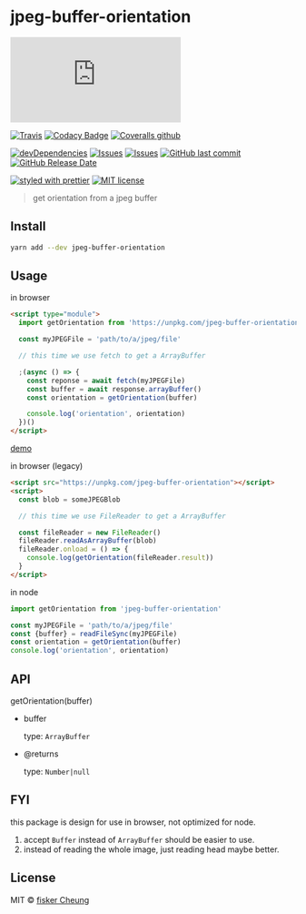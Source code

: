 # jpeg-buffer-orientation

[![gzip size](http://img.badgesize.io/https://unpkg.com/jpeg-buffer-orientation/lib/index.min.mjs?compression=gzip&style=flat-square)](http://img.badgesize.io/https://unpkg.com/jpeg-buffer-orientation/lib/index.min.mjs)

[![Travis](https://img.shields.io/travis/fisker/jpeg-buffer-orientation.svg?style=flat-square)](https://travis-ci.org/fisker/jpeg-buffer-orientation)
[![Codacy Badge](https://api.codacy.com/project/badge/Grade/f1c92423809b450e871e4812581f8fe6)](https://app.codacy.com/app/fisker/jpeg-buffer-orientation?utm_source=github.com&utm_medium=referral&utm_content=fisker/jpeg-buffer-orientation&utm_campaign=Badge_Grade_Settings)
[![Coveralls github](https://img.shields.io/coveralls/github/fisker/jpeg-buffer-orientation.svg?style=flat-square)](https://coveralls.io/github/fisker/jpeg-buffer-orientation)

[![devDependencies](https://img.shields.io/david/dev/fisker/jpeg-buffer-orientation.svg?style=flat-square)](https://david-dm.org/fisker/jpeg-buffer-orientation)
[![Issues](http://img.shields.io/github/issues/fisker/jpeg-buffer-orientation.svg?style=flat-square)](https://github.com/fisker/jpeg-buffer-orientation/issues)
[![Issues](https://img.shields.io/github/issues-pr/fisker/jpeg-buffer-orientation.svg?style=flat-square)](https://github.com/fisker/jpeg-buffer-orientation/pulls)
[![GitHub last commit](https://img.shields.io/github/last-commit/fisker/jpeg-buffer-orientation.svg?style=flat-square)](https://github.com/fisker/jpeg-buffer-orientation/commits)
[![GitHub Release Date](https://img.shields.io/github/release-date/fisker/jpeg-buffer-orientation.svg?style=flat-square)](https://github.com/fisker/jpeg-buffer-orientation/releases)

[![styled with prettier](https://img.shields.io/badge/styled_with-prettier-ff69b4.svg?style=flat-square)](https://github.com/prettier/prettier)
[![MIT license](https://img.shields.io/github/license/fisker/jpeg-buffer-orientation.svg?style=flat-square)](http://opensource.org/licenses/MIT)

> get orientation from a jpeg buffer

## Install

```sh
yarn add --dev jpeg-buffer-orientation
```

## Usage

in browser

```html
<script type="module">
  import getOrientation from 'https://unpkg.com/jpeg-buffer-orientation?module'

  const myJPEGFile = 'path/to/a/jpeg/file'

  // this time we use fetch to get a ArrayBuffer

  ;(async () => {
    const reponse = await fetch(myJPEGFile)
    const buffer = await response.arrayBuffer()
    const orientation = getOrientation(buffer)

    console.log('orientation', orientation)
  })()
</script>
```

[demo](https://fisker.github.com/jpeg-buffer-orientation)

in browser (legacy)

```html
<script src="https://unpkg.com/jpeg-buffer-orientation"></script>
<script>
  const blob = someJPEGBlob

  // this time we use FileReader to get a ArrayBuffer

  const fileReader = new FileReader()
  fileReader.readAsArrayBuffer(blob)
  fileReader.onload = () => {
    console.log(getOrientation(fileReader.result))
  }
</script>
```

in node

```js
import getOrientation from 'jpeg-buffer-orientation'

const myJPEGFile = 'path/to/a/jpeg/file'
const {buffer} = readFileSync(myJPEGFile)
const orientation = getOrientation(buffer)
console.log('orientation', orientation)
```

## API

getOrientation(buffer)

- buffer

  type: `ArrayBuffer`

- @returns

  type: `Number|null`

## FYI

this package is design for use in browser, not optimized for node.

1. accept `Buffer` instead of `ArrayBuffer` should be easier to use.
2. instead of reading the whole image, just reading head maybe better.

## License

MIT © [fisker Cheung](https://github.com/fisker)
